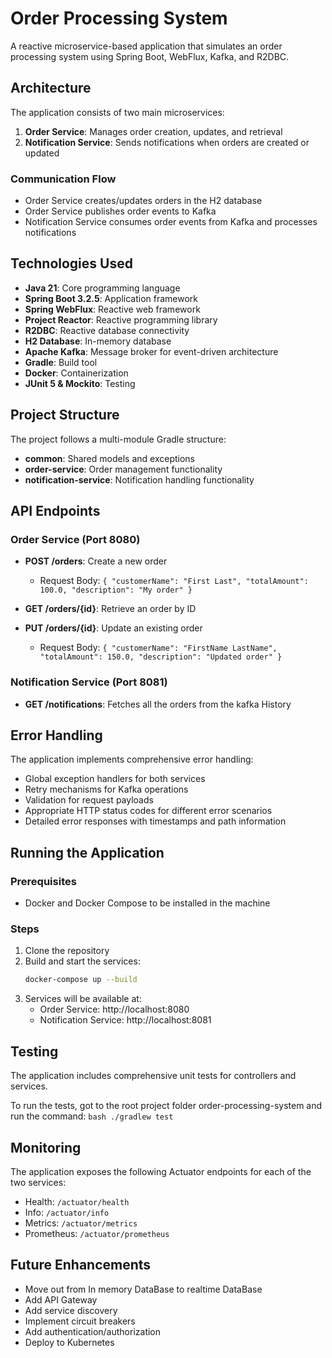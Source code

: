 # Order Processing System

A reactive microservice-based application that simulates an order processing system using Spring Boot, WebFlux, Kafka, and R2DBC.

## Architecture

The application consists of two main microservices:

1. **Order Service**: Manages order creation, updates, and retrieval
2. **Notification Service**: Sends notifications when orders are created or updated

### Communication Flow

- Order Service creates/updates orders in the H2 database
- Order Service publishes order events to Kafka
- Notification Service consumes order events from Kafka and processes notifications

## Technologies Used

- **Java 21**: Core programming language
- **Spring Boot 3.2.5**: Application framework
- **Spring WebFlux**: Reactive web framework
- **Project Reactor**: Reactive programming library
- **R2DBC**: Reactive database connectivity
- **H2 Database**: In-memory database
- **Apache Kafka**: Message broker for event-driven architecture
- **Gradle**: Build tool
- **Docker**: Containerization
- **JUnit 5 & Mockito**: Testing

## Project Structure

The project follows a multi-module Gradle structure:

- **common**: Shared models and exceptions
- **order-service**: Order management functionality
- **notification-service**: Notification handling functionality

## API Endpoints

### Order Service (Port 8080)

- **POST /orders**: Create a new order
    - Request Body: `{ "customerName": "First Last", "totalAmount": 100.0, "description": "My order" }`

- **GET /orders/{id}**: Retrieve an order by ID

- **PUT /orders/{id}**: Update an existing order
    - Request Body: `{ "customerName": "FirstName LastName", "totalAmount": 150.0, "description": "Updated order" }`

### Notification Service (Port 8081)

- **GET /notifications**: Fetches all the orders from the kafka History

## Error Handling

The application implements comprehensive error handling:

- Global exception handlers for both services
- Retry mechanisms for Kafka operations
- Validation for request payloads
- Appropriate HTTP status codes for different error scenarios
- Detailed error responses with timestamps and path information

## Running the Application

### Prerequisites

- Docker and Docker Compose to be installed in the machine

### Steps

1. Clone the repository
2. Build and start the services:
    ```bash
    docker-compose up --build
    ```
3. Services will be available at:
    - Order Service: http://localhost:8080
    - Notification Service: http://localhost:8081

## Testing

The application includes comprehensive unit tests for controllers and services.

To run the tests, got to the root project folder order-processing-system and run the command:
    ```bash
    ./gradlew test
    ```

## Monitoring

The application exposes the following Actuator endpoints for each of the two services:

- Health: `/actuator/health`
- Info: `/actuator/info`
- Metrics: `/actuator/metrics`
- Prometheus: `/actuator/prometheus`

## Future Enhancements

- Move out from In memory DataBase to realtime DataBase
- Add API Gateway
- Add service discovery
- Implement circuit breakers
- Add authentication/authorization
- Deploy to Kubernetes